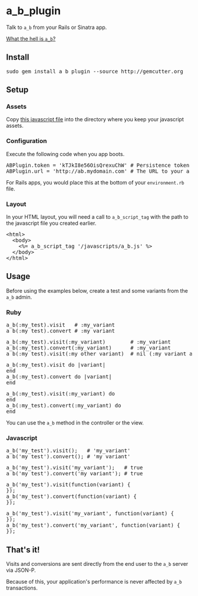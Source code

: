 a\_b\_plugin
============

Talk to <code>a\_b</code> from your Rails or Sinatra app.

[What the hell is <code>a_b</code>?](http://github.com/winton/a_b)

Install
-------

<pre>
sudo gem install a_b_plugin --source http://gemcutter.org
</pre>

Setup
-----

### Assets

Copy [this javascript file](http://github.com/winton/a_b/raw/master/public/js/a_b.js) into the directory where you keep your javascript assets.

### Configuration

Execute the following code when you app boots.

<pre>
ABPlugin.token = 'kTJkI8e56OisQrexuChW' # Persistence token from one of your a_b users
ABPlugin.url = 'http://ab.mydomain.com' # The URL to your a_b server
</pre>

For Rails apps, you would place this at the bottom of your <code>environment.rb</code> file.

### Layout

In your HTML layout, you will need a call to <code>a\_b\_script_tag</code> with the path to the javascript file you created earlier.

<pre>
&lt;html&gt;
  &lt;body&gt;
    &lt;%= a_b_script_tag '/javascripts/a_b.js' %&gt;
  &lt;/body&gt;
&lt;/html&gt;
</pre>

Usage
-----

Before using the examples below, create a test and some variants from the <code>a_b</code> admin.

### Ruby

<pre>
a_b(:my_test).visit   # :my_variant
a_b(:my_test).convert # :my_variant
</pre>

<pre>
a_b(:my_test).visit(:my_variant)        # :my_variant
a_b(:my_test).convert(:my_variant)      # :my_variant
a_b(:my_test).visit(:my_other_variant)  # nil (:my_variant already selected)
</pre>

<pre>
a_b(:my_test).visit do |variant|
end
a_b(:my_test).convert do |variant|
end
</pre>

<pre>
a_b(:my_test).visit(:my_variant) do
end
a_b(:my_test).convert(:my_variant) do
end
</pre>

You can use the <code>a\_b</code> method in the controller or the view.

### Javascript

<pre>
a_b('my_test').visit();   # 'my_variant'
a_b('my_test').convert(); # 'my_variant'
</pre>

<pre>
a_b('my_test').visit('my_variant');   # true
a_b('my_test').convert('my_variant'); # true
</pre>

<pre>
a_b('my_test').visit(function(variant) {
});
a_b('my_test').convert(function(variant) {
});
</pre>

<pre>
a_b('my_test').visit('my_variant', function(variant) {
});
a_b('my_test').convert('my_variant', function(variant) {
});
</pre>

That's it!
----------

Visits and conversions are sent directly from the end user to the <code>a\_b</code> server via JSON-P.

Because of this, your application's performance is never affected by <code>a\_b</code> transactions.